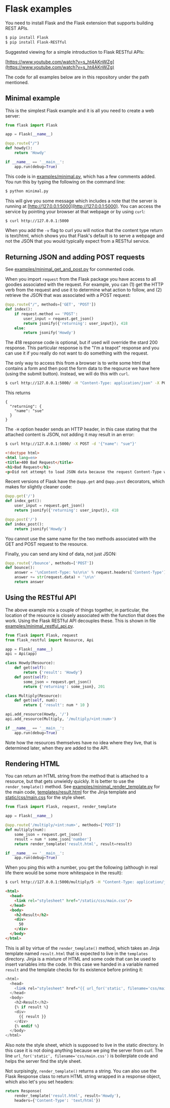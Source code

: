 # Flask examples

You need to install Flask and the Flask extension that supports building REST APIs.

```bash
$ pip install Flask
$ pip install Flask-RESTful
```

Suggested viewing for a simple introduction to Flask RESTful APIs:

[https://www.youtube.com/watch?v=s_ht4AKnWZg](https://www.youtube.com/watch?v=s_ht4AKnWZg)

The code for all examples below are in this repository under the path mentioned.


## Minimal example

This is the simplest Flask example and it is all you need to create a web server:

```python
from flask import Flask

app = Flask(__name__)

@app.route("/")
def howdy():
    return 'Howdy'

if __name__ == '__main__':
    app.run(debug=True)
```

This code is in [examples/minimal.py](examples/minimal.py), which has a few comments added. You run this by typing the following on the command line:

```bash
$ python minimal.py
```

This will give you some message which includes a note that the server is running at [http://127.0.0.1:5000](http://127.0.0.1:5000). You can access the service by pointing your browser at that webpage or by using `curl`:

```bash
$ curl http://127.0.0.1:5000
```

When you add the `-v` flag to curl you will notice that the content type return is text/html, which shows you that Flask's default is to serve a webpage and not the JSON that you would typically expect from a RESTful service.


## Returning JSON and adding POST requests

See [examples/minimal\_get_and\_post.py](examples/minimal_get_and_post.py) for commented code.

When you import `request` from the Flask package you have access to all goodies associated with the request. For example, you can (1) get the HTTP verb from the request and use it to determine what action to follow, and (2) retrieve the JSON that was associated with a POST request:

```python
@app.route("/", methods=['GET', 'POST'])
def index():
    if request.method == 'POST':
        user_input = request.get_json()
        return jsonify({'returning': user_input}), 418
    else:
        return jsonify('Howdy')
```

The 418 response code is optional, but if used will override the stard 200 response. This particular response is the "I'm a teapot" response and you can use it if you really do not want to do something with the request.

The only way to access this from a browser is to write some html that contains a form and then post the form data to the reqource we have here (using the submit button). Instead, we will do this with `curl`.

```bash
$ curl http://127.0.0.1:5000/ -H "Content-Type: application/json" -X POST -d '{"name": "sue"}'
```

This returns

```
{
  "returning": {
    "name": "sue"
  }
}
```

The `-H` option header sends an HTTP header, in this case stating that the attached content is JSON, not adding it may result in an error:

```bash
$ curl http://127.0.0.1:5000/ -X POST -d '{"name": "sue"}'
```

```html
<!doctype html>
<html lang=en>
<title>400 Bad Request</title>
<h1>Bad Request</h1>
<p>Did not attempt to load JSON data because the request Content-Type was not 'application/json'.</p>
```

Recent versions of Flask have the `@app.get` and `@app.post` decorators, which makes for slightly cleaner code:

```python
@app.get('/')
def index_get():
    user_input = request.get_json()
    return jsonify({'returning': user_input}), 418

@app.post('/')
def index_post():
    return jsonify('Howdy')
```

You cannot use the same name for the two methods associated with the GET and POST request to the resource.

Finally, you can send any kind of data, not just JSON:

```python
@app.route('/bounce', methods=['POST'])
def bounce():
    answer = '\nContent-Type: %s\n\n' % request.headers['Content-Type']
    answer += str(request.data) + '\n\n'
    return answer
```


## Using the RESTful API

The above example mix a couple of things together, in particular, the location of the resource is closely associated with the function that does the work. Using the Flask RESTful API decouples these. This is shown in file [examples/minimal\_restful\_api.py](examples/minimal_restful_api.py).

```python
from flask import Flask, request
from flask_restful import Resource, Api

app = Flask(__name__)
api = Api(app)

class Howdy(Resource):
    def get(self):
        return {'result': 'Howdy'}
    def post(self):
        some_json = request.get_json()
        return {'returning': some_json}, 201

class Multiply(Resource):
    def get(self, num):
        return { 'result': num * 10 }

api.add_resource(Howdy, '/')
api.add_resource(Multiply, '/multiply/<int:num>')

if __name__ == '__main__':
    app.run(debug=True)
```

Note how the resources themselves have no idea where they live, that is determined later, when they are added to the API.


## Rendering HTML

You can return an HTML string from the method that is attached to a resource, but that gets unwieldy quickly. It is better to use the `render_template()` method. See [examples/minimal\_render\_template.py](examples/minimal_render_template.py) for the main code, [templates/result.html](templates/result.html) for the Jinja template and [static/css/main.css](static/css/main.css) for the style sheet.

```python
from flask import Flask, request, render_template

app = Flask(__name__)

@app.route('/multiply/<int:num>', methods=['POST'])
def multiply(num):
    some_json = request.get_json()
    result = num * some_json['number']
    return render_template('result.html', result=result)

if __name__ == '__main__':
    app.run(debug=True)
```

When you ping this with a number, you get the following (although in real life there would be some more whitespace in the result):

```bash
$ curl http://127.0.0.1:5000/multiply/5 -H "Content-Type: application/json" -d '{"number": 10}'
```

```html
<html>
  <head>
    <link rel="stylesheet" href="/static/css/main.css"/>
  </head>
  <body>
    <h2>Result</h2>
    <div>
      50
    </div>
  </body>
</html>
```

This is all by virtue of the `render_template()` method, which takes an Jinja template named `result.html` that is expected to live in the `templates` directory. Jinja is a mixture of HTML and some code that can be used to insert variables into the code. In this case we handed in a variable named `result` and the template checks for its existence before printing it:

```php
<html>
  <head>
    <link rel="stylesheet" href="{{ url_for('static', filename='css/main.css') }}"/>
  </head>
  <body>
    <h2>Result</h2>
    {% if result %}
    <div>
      {{ result }}
    </div>
    {% endif %}
  </body>
</html>

```

Also note the style sheet, which is supposed to live in the static directory. In this case it is not doing anything because we ping the server from curl. The line `url_for('static', filename='css/main.css')` is boilerplate code and helps the server find the style sheet.

Not surpisingly, `render_template()` returns a string. You can also use the Flask Response class to return HTML string wrapped in a response object, which also let's you set headers:

```python
return Response(
    render_template('result.html', result='Howdy'),
    headers={'Content-Type': 'text/html'})
```